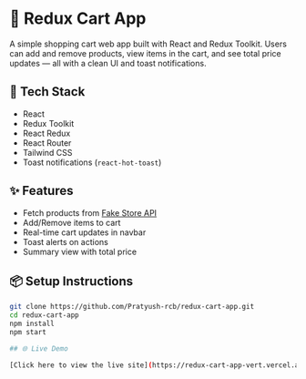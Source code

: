 # 🛒 Redux Cart App

A simple shopping cart web app built with React and Redux Toolkit. Users can add and remove products, view items in the cart, and see total price updates — all with a clean UI and toast notifications.

## 🚀 Tech Stack

- React
- Redux Toolkit
- React Redux
- React Router
- Tailwind CSS
- Toast notifications (`react-hot-toast`)

## ✨ Features

- Fetch products from [Fake Store API](https://fakestoreapi.com/)
- Add/Remove items to cart
- Real-time cart updates in navbar
- Toast alerts on actions
- Summary view with total price

## 📦 Setup Instructions

```bash
git clone https://github.com/Pratyush-rcb/redux-cart-app.git
cd redux-cart-app
npm install
npm start

## 🌐 Live Demo

[Click here to view the live site](https://redux-cart-app-vert.vercel.app)
